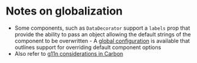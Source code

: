 # Notes on globalization

- Some components, such as `DataDecorator` support a `labels` prop that provide the ability to pass an object allowing the default strings of the component to be overwritten - A [global configuration](https://github.com/carbon-design-system/ibm-security/blob/master/src/globals/nls.js) is available that outlines support for overriding default component options
- Also refer to [g11n considerations in Carbon](https://github.com/carbon-design-system/carbon/blob/main/packages/react/docs/g11n.md)
